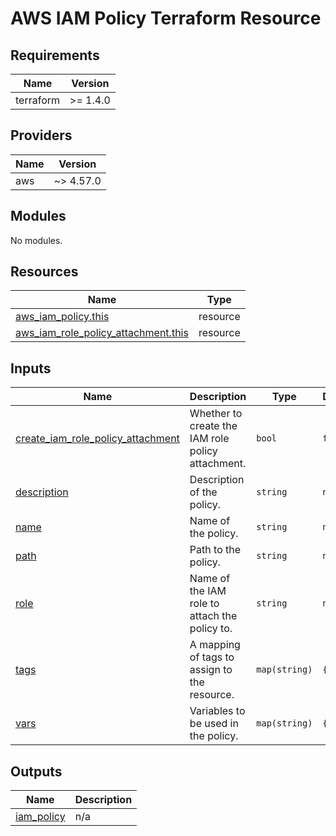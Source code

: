 # AWS IAM Policy Terraform Resource

## Requirements

| Name      | Version  |
| --------- | -------- |
| terraform | >= 1.4.0 |

## Providers

| Name | Version   |
| ---- | --------- |
| aws  | ~> 4.57.0 |

## Modules

No modules.

## Resources

| Name                                                                                                                                          | Type     |
| --------------------------------------------------------------------------------------------------------------------------------------------- | -------- |
| [aws_iam_policy.this](https://registry.terraform.io/providers/hashicorp/aws/latest/docs/resources/iam_policy)                                 | resource |
| [aws_iam_role_policy_attachment.this](https://registry.terraform.io/providers/hashicorp/aws/latest/docs/resources/iam_role_policy_attachment) | resource |

## Inputs

| Name                                                                                                                                 | Description                                       | Type          | Default | Required |
| ------------------------------------------------------------------------------------------------------------------------------------ | ------------------------------------------------- | ------------- | ------- | :------: |
| <a name="input_create_iam_role_policy_attachment"></a> [create_iam_role_policy_attachment](#input_create_iam_role_policy_attachment) | Whether to create the IAM role policy attachment. | `bool`        | `false` |    no    |
| <a name="input_description"></a> [description](#input_description)                                                                   | Description of the policy.                        | `string`      | `null`  |    no    |
| <a name="input_name"></a> [name](#input_name)                                                                                        | Name of the policy.                               | `string`      | `null`  |    no    |
| <a name="input_path"></a> [path](#input_path)                                                                                        | Path to the policy.                               | `string`      | `null`  |    no    |
| <a name="input_role"></a> [role](#input_role)                                                                                        | Name of the IAM role to attach the policy to.     | `string`      | `null`  |    no    |
| <a name="input_tags"></a> [tags](#input_tags)                                                                                        | A mapping of tags to assign to the resource.      | `map(string)` | `{}`    |    no    |
| <a name="input_vars"></a> [vars](#input_vars)                                                                                        | Variables to be used in the policy.               | `map(string)` | `{}`    |    no    |

## Outputs

| Name                                                              | Description |
| ----------------------------------------------------------------- | ----------- |
| <a name="output_iam_policy"></a> [iam_policy](#output_iam_policy) | n/a         |
